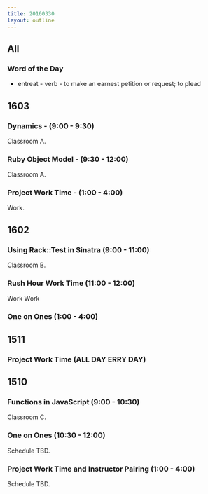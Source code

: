 ```yaml
---
title: 20160330
layout: outline
---
```


## All

### Word of the Day
* entreat - verb - to make an earnest petition or request; to plead


## 1603

### Dynamics - (9:00 - 9:30)

Classroom A.

### Ruby Object Model - (9:30 - 12:00)

Classroom A.

### Project Work Time - (1:00 - 4:00)

Work.


## 1602

### Using Rack::Test in Sinatra (9:00 - 11:00)

Classroom B.

### Rush Hour Work Time (11:00 - 12:00)

Work Work

### One on Ones (1:00 - 4:00)


## 1511

### Project Work Time  (ALL DAY ERRY DAY)


## 1510

### Functions in JavaScript (9:00 - 10:30)

Classroom C.

### One on Ones (10:30 - 12:00)

Schedule TBD.

### Project Work Time and Instructor Pairing (1:00 - 4:00)

Schedule TBD.

